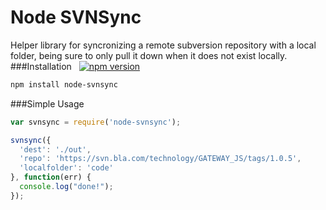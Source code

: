 Node SVNSync
===================
Helper library for syncronizing a remote subversion repository with a local folder, being sure to only pull it down when it does not exist locally.
###Installation &nbsp;  [![npm version](https://badge.fury.io/js/node-svnsync.svg)](http://badge.fury.io/js/node-svnsync)
```sh
npm install node-svnsync
```
###Simple Usage
```javascript
var svnsync = require('node-svnsync');

svnsync({
  'dest': './out',
  'repo': 'https://svn.bla.com/technology/GATEWAY_JS/tags/1.0.5',
  'localfolder': 'code'
}, function(err) {
  console.log("done!");
});
```
